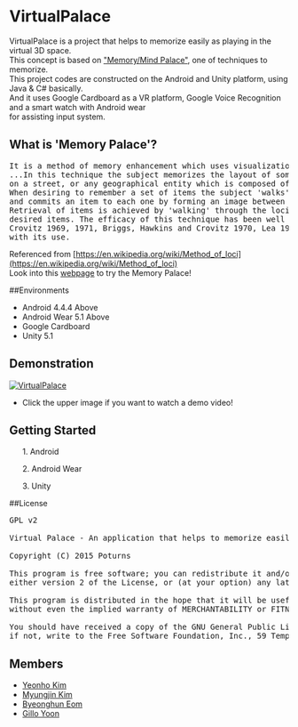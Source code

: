 # VirtualPalace
VirtualPalace is a project that helps to memorize easily as playing in the virtual 3D space.<br>
This concept is based on ["Memory/Mind Palace"](https://en.wikipedia.org/wiki/Method_of_loci), one of techniques to memorize.<br>
This project codes are constructed on the Android and Unity platform, using Java & C# basically.<br>
And it uses Google Cardboard as a VR platform, Google Voice Recognition and a smart watch with Android wear<br>
for assisting input system.

## What is 'Memory Palace'?
<pre>
It is a method of memory enhancement which uses visualization to organize and recall information.
...In this technique the subject memorizes the layout of some building, or the arrangement of shops
on a street, or any geographical entity which is composed of a number of discrete loci.
When desiring to remember a set of items the subject 'walks' through these loci in their imagination
and commits an item to each one by forming an image between the item and any feature of that locus.
Retrieval of items is achieved by 'walking' through the loci, allowing the latter to activate the
desired items. The efficacy of this technique has been well established (Ross and Lawrence 1968,
Crovitz 1969, 1971, Briggs, Hawkins and Crovitz 1970, Lea 1975), as is the minimal interference seen
with its use.
</pre>
Referenced from [https://en.wikipedia.org/wiki/Method_of_loci](https://en.wikipedia.org/wiki/Method_of_loci)
<br>
Look into this [webpage](http://www.wikihow.com/Build-a-Memory-Palace) to try the Memory Palace!

##Environments
- Android 4.4.4 Above
- Android Wear 5.1 Above
- Google Cardboard
- Unity 5.1

## Demonstration
[![VirtualPalace](http://img.youtube.com/vi/XVE7H87_sfw/0.jpg)](https://youtu.be/XVE7H87_sfw "Go into the VirtualPalace!")
- Click the upper image if you want to watch a demo video!

## Getting Started
<ol>1. Android</ol>
<ol>2. Android Wear</ol>
<ol>3. Unity</ol>

##License
<pre>
GPL v2

Virtual Palace - An application that helps to memorize easily as playing in the virtual 3D space and augmented reality.

Copyright (C) 2015 Poturns <https://github.com/Poturns>

This program is free software; you can redistribute it and/or modify it under the terms of the GNU General Public License as published by the Free Software Foundation;
either version 2 of the License, or (at your option) any later version.

This program is distributed in the hope that it will be useful, but WITHOUT ANY WARRANTY;
without even the implied warranty of MERCHANTABILITY or FITNESS FOR A PARTICULAR PURPOSE. See the GNU General Public License for more details.

You should have received a copy of the GNU General Public License along with this program;
if not, write to the Free Software Foundation, Inc., 59 Temple Place, Suite 330, Boston, MA 02111-1307 USA
</pre>

## Members
- [Yeonho Kim](https://github.com/orgs/Poturns/people/YeonhoKim)
- [Myungjin Kim](https://github.com/orgs/Poturns/people/weumj)
- [Byeonghun Eom](https://github.com/orgs/Poturns/people/ebh0128)
- [Gillo Yoon](https://github.com/orgs/Poturns/people/yoongilloh)

